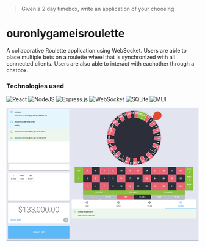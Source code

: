> Given a 2 day timebox, write an application of your choosing

# ouronlygameisroulette

A collaborative Roulette application using WebSocket. Users are able to place multiple bets on a roulette wheel that is synchronized with all connected clients. Users are also able to interact with eachother through a chatbox.

### Technologies used
![React](https://img.shields.io/badge/react-%2320232a.svg?style=flat-square&logo=react&logoColor=%2361DAFB) ![NodeJS](https://img.shields.io/badge/node.js-6DA55F?style=flat-square&logo=node.js&logoColor=white) ![Express.js](https://img.shields.io/badge/express.js-%23404d59.svg?style=flat-square&logo=express&logoColor=%2361DAFB) ![WebSocket](https://img.shields.io/badge/WebSocket-black?style=flat-square&badgeColor=010101) ![SQLite](https://img.shields.io/badge/sqlite-%2307405e.svg?style=flat-square&logo=sqlite&logoColor=white) ![MUI](https://img.shields.io/badge/MUI-%230081CB.svg?style=flat-square&logo=mui&logoColor=white)

![image](ouronlygameisroulette.small.png)
